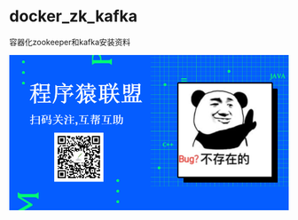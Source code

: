 # docker_zk_kafka
容器化zookeeper和kafka安装资料

![image](https://github.com/Hyq0823/docker_zk_kafka/blob/master/Q%26A.png) 
